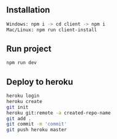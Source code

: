 ## Installation

```bash
Windows: npm i -> cd client -> npm i 
Mac/Linux: npm run client-install 
```

## Run project

```bash
npm run dev
```

## Deploy to heroku

```bash
heroku login
heroku create
git init
heroku git:remote -a created-repo-name
git add .
git commit -m 'commit'
git push heroku master
```
